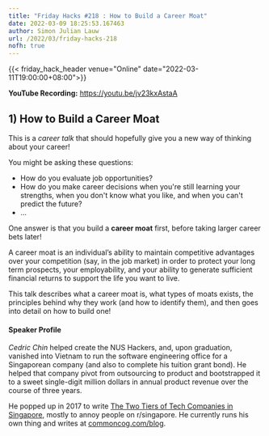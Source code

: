 ```yaml
---
title: "Friday Hacks #218 : How to Build a Career Moat"
date: 2022-03-09 18:25:53.167463
author: Simon Julian Lauw
url: /2022/03/friday-hacks-218
nofh: true
---
```


{{< friday_hack_header
    venue="Online"
    date="2022-03-11T19:00:00+08:00">}}

**YouTube Recording:** https://youtu.be/jv23kxAstaA

## 1) How to Build a Career Moat

This is a _career talk_ that should hopefully give you a new way of thinking about your career!

You might be asking these questions:
- How do you evaluate job opportunities?
- How do you make career decisions when you're still learning your strengths, when you don't know what you like, and when you can't predict the future?
-  ...

One answer is that you build a **career moat** first, before taking larger career bets later!

A career moat is an individual’s ability to maintain competitive advantages over your competition (say, in the job market) in order to protect your long term prospects, your employability, and your ability to generate sufficient financial returns to support the life you want to live.

This talk describes what a career moat is, what types of moats exists, the principles behind why they work (and how to identify them), and then goes into detail on how to build one!

#### Speaker Profile

_Cedric Chin_ helped create the NUS Hackers, and, upon graduation, vanished into Vietnam to run the software engineering office for a Singaporean company (and also to complete his tuition grant bond). He helped that company pivot from outsourcing to product and bootstrapped it to a sweet single-digit million dollars in annual product revenue over the course of three years.

He popped up in 2017 to write [The Two Tiers of Tech Companies in Singapore](https://www.reddit.com/r/singapore/comments/70yvtx/the_two_tiers_of_singapores_tech_companies/), mostly to annoy people on r/singapore. He currently runs his own thing and writes at [commoncog.com/blog](https://commoncog.com/blog/).

